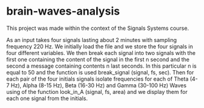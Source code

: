 # brain-waves-analysis

Τhis project was made within the context of the Signals Systems course.

As an input takes four signals lasting about 2 minutes with
sampling frequency 220 Hz. We initially load the file and
we store the four signals in four different variables.
We then break each signal into two signals with the first one containing
the content of the signal in the first n second and the second
a message containing contents n last seconds. In this particular
n is equal to 50 and the function is used
break_signal (signal, fs, sec). Then for each pair of the four initials
signals isolate frequencies for each of Theta (4-7 Hz),
Alpha (8-15 Hz), Beta (16-30 Hz) and Gamma (30-100 Hz) Waves using
of the function look_in_A (signal, fs, area) and we display them for each one
signal from the initials.
